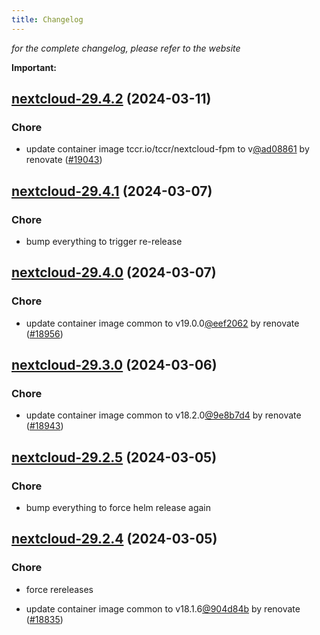 ```yaml
---
title: Changelog
---
```



*for the complete changelog, please refer to the website*

**Important:**


## [nextcloud-29.4.2](https://github.com/truecharts/charts/compare/nextcloud-29.4.1...nextcloud-29.4.2) (2024-03-11)

### Chore



- update container image tccr.io/tccr/nextcloud-fpm to v[@ad08861](https://github.com/ad08861) by renovate ([#19043](https://github.com/truecharts/charts/issues/19043))


## [nextcloud-29.4.1](https://github.com/truecharts/charts/compare/nextcloud-29.4.0...nextcloud-29.4.1) (2024-03-07)

### Chore



- bump everything to trigger re-release


## [nextcloud-29.4.0](https://github.com/truecharts/charts/compare/nextcloud-29.3.0...nextcloud-29.4.0) (2024-03-07)

### Chore



- update container image common to v19.0.0[@eef2062](https://github.com/eef2062) by renovate ([#18956](https://github.com/truecharts/charts/issues/18956))


## [nextcloud-29.3.0](https://github.com/truecharts/charts/compare/nextcloud-29.2.5...nextcloud-29.3.0) (2024-03-06)

### Chore



- update container image common to v18.2.0[@9e8b7d4](https://github.com/9e8b7d4) by renovate ([#18943](https://github.com/truecharts/charts/issues/18943))


## [nextcloud-29.2.5](https://github.com/truecharts/charts/compare/nextcloud-29.2.4...nextcloud-29.2.5) (2024-03-05)

### Chore



- bump everything to force helm release again


## [nextcloud-29.2.4](https://github.com/truecharts/charts/compare/nextcloud-29.2.2...nextcloud-29.2.4) (2024-03-05)

### Chore



- force rereleases

- update container image common to v18.1.6[@904d84b](https://github.com/904d84b) by renovate ([#18835](https://github.com/truecharts/charts/issues/18835))